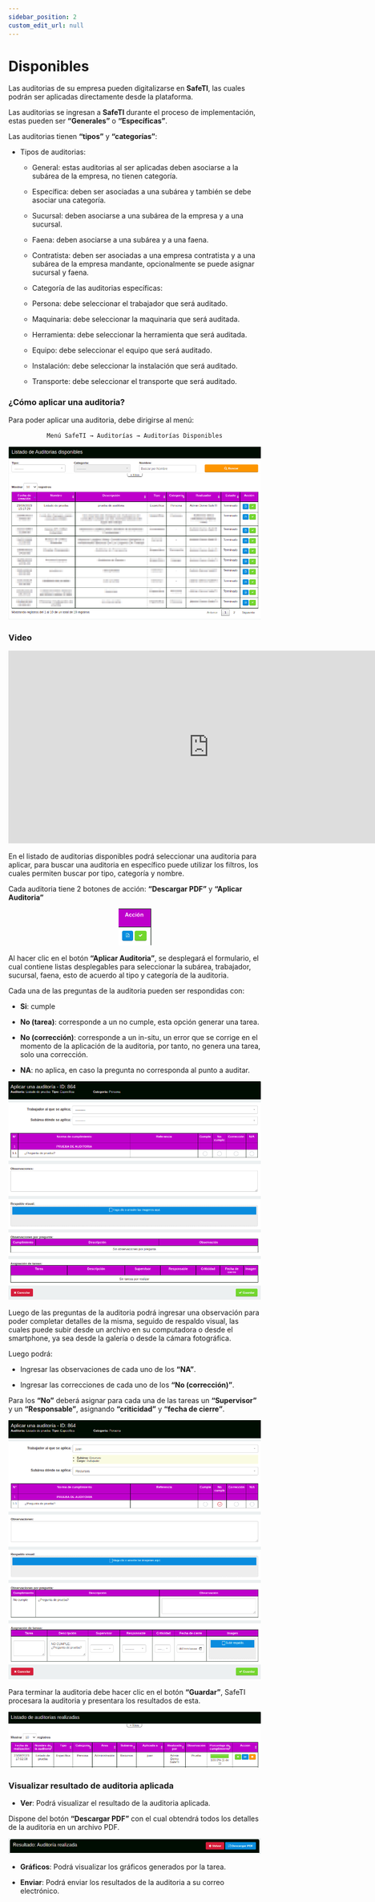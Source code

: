 ```yaml
---
sidebar_position: 2
custom_edit_url: null
---
```

# Disponibles

Las auditorias de su empresa pueden digitalizarse en **SafeTI**, las cuales podrán ser aplicadas directamente desde la plataforma.

Las auditorias se ingresan a **SafeTI** durante el proceso de implementación, estas pueden ser **“Generales”** o **“Específicas”**.

Las auditorias tienen **“tipos”** y **“categorías”**:

* Tipos de auditorias:
  * General: estas auditorias al ser aplicadas deben asociarse a la subárea de la empresa, no tienen categoría.

  * Específica: deben ser asociadas a una subárea y también se debe asociar una categoría.

  * Sucursal: deben asociarse a una subárea de la empresa y a una sucursal.

  * Faena: deben asociarse a una subárea y a una faena.

  * Contratista: deben ser asociadas a una empresa contratista y a una subárea de la empresa mandante, opcionalmente se puede asignar sucursal y faena.

  * Categoría de las auditorias específicas:

  * Persona: debe seleccionar el trabajador que será auditado.

  * Maquinaria: debe seleccionar la 
  maquinaria que será auditada.

  * Herramienta: debe seleccionar la herramienta que será auditada.

  * Equipo: debe seleccionar el equipo que será auditado.

  * Instalación: debe seleccionar la instalación que será auditado.

  * Transporte: debe seleccionar el transporte que será auditado.


### ¿Cómo aplicar una auditoria?

Para poder aplicar una auditoria, debe dirigirse al menú:

<div align="center">

```bash
Menú SafeTI → Auditorías → Auditorías Disponibles
```
</div>

<div align="center">

![inicio](/img/img_manual/img_auditorias/2023-08-23_16-50.png)

</div>


### Video

<div align="center">

<iframe width="800" height="384" src="https://www.youtube.com/embed/l_qHc_ozlqs?si=0ymgQzCo8r_dfsOo" title="YouTube video player" frameborder="0" allow="accelerometer; autoplay; clipboard-write; encrypted-media; gyroscope; picture-in-picture; web-share" allowfullscreen></iframe>

</div>

En el listado de auditorias disponibles podrá seleccionar una auditoria para aplicar, para buscar una auditoria en específico puede utilizar los filtros, los cuales permiten buscar por tipo, categoría y nombre.

Cada auditoria tiene 2 botones de acción: **“Descargar PDF”** y **“Aplicar Auditoria”**


<div align="center">

![botones](/img/img_manual/img_auditorias/2023-08-23_16-58.png)

</div>

Al hacer clic en el botón **“Aplicar Auditoria”**, se desplegará el formulario, el cual contiene listas desplegables para seleccionar la subárea, trabajador, sucursal, faena, esto de acuerdo al tipo y categoría de la auditoria.

Cada una de las preguntas de la auditoria pueden ser respondidas con:
* **Si**: cumple 

* **No (tarea)**: corresponde a un no cumple, esta opción generar una tarea.

* **No (corrección)**: corresponde a un in-situ, un error que se corrige en el momento de la aplicación de la auditoria, por tanto, no genera una tarea, solo una corrección.

* **NA**: no aplica, en caso la pregunta no corresponda al punto a auditar.

<div align="center">

![aplicar](/img/img_manual/img_auditorias/2023-08-23_16-53.png)

</div>

Luego de las preguntas de la auditoria podrá ingresar una observación para poder completar detalles de la misma, seguido de respaldo visual, las cuales puede subir desde un archivo en su computadora o desde el smartphone, ya sea desde la galería o desde la cámara fotográfica.

Luego podrá: 
* Ingresar las observaciones de cada uno de los **“NA”**.

* Ingresar las correcciones de cada uno de los **“No (corrección)”**.

Para los **“No”** deberá asignar para cada una de las tareas un **“Supervisor”** y un **“Responsable”**, asignando **“criticidad”** y **“fecha de cierre”**.

<div align="center">

![NO cumple](/img/img_manual/img_auditorias/2023-08-23_16-56.png)

</div>

Para terminar la auditoria debe hacer clic en el botón **“Guardar”**, SafeTI procesara la auditoria y presentara los resultados de esta.

<div align="center">

![auditoria](/img/img_manual/img_auditorias/2023-08-23_17-09.png)

</div>

### Visualizar resultado de auditoria aplicada

* **Ver**: Podrá visualizar el resultado de la auditoria aplicada.

Dispone del botón **“Descargar PDF”** con el cual obtendrá todos los detalles de la auditoria en un archivo PDF.

<div align="center">

![descargar](/img/img_manual/img_auditorias/2023-08-23_17-15.png)

</div>

* **Gráficos**: Podrá visualizar los gráficos generados por la tarea.

* **Enviar**: Podrá enviar los resultados de la auditoria a su correo electrónico.
